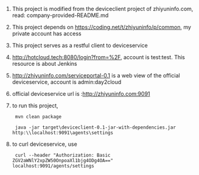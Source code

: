 1. This project is modified from the deviceclient project of zhiyuninfo.com, read:
		company-provided-README.md
		
2. This project depends on https://coding.net/t/zhiyuninfo/p/common, my private account has access

3. This project serves as a restful client to deviceservice

4. http://hotcloud.tech:8080/login?from=%2F, account is test:test. This resource is about Jenkins

5. http://zhiyuninfo.com/serviceportal-0.1 is a web view of the official deviceservice, account is admin:day2cloud

6. official deviceservice url is :http://zhiyuninfo.com:9091

7. to run this project, 

		mvn clean package
		
		java -jar target\deviceclient-0.1-jar-with-dependencies.jar http:\\localhost:9091\agents\settings
		
8. to curl deviceservice, use

		curl --header "Authorization: Basic ZGV2aWNlY2xpZW50OnpoaXl1bjg4ODg4OA==" localhost:9091/agents/settings
		
